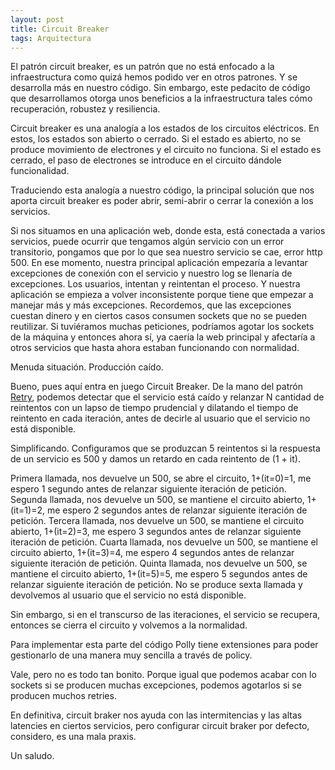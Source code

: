 ```yaml
---
layout: post
title: Circuit Breaker
tags: Arquitectura
---
```


El patrón circuit breaker, es un patrón que no está enfocado a la infraestructura como quizá hemos podido ver en otros patrones. Y se desarrolla más en nuestro código. Sin embargo, este pedacito de código que desarrollamos otorga unos beneficios a la infraestructura tales cómo recuperación, robustez y resiliencia.

Circuit breaker es una analogía a los estados de los circuitos eléctricos. En estos, los estados son abierto o cerrado. Si el estado es abierto, no se produce movimiento de electrones y el circuito no funciona. Si el estado es cerrado, el paso de electrones se introduce en el circuito dándole funcionalidad.

Traduciendo esta analogía a nuestro código, la principal solución que nos aporta circuit breaker es poder abrir, semi-abrir o cerrar la conexión a los servicios.

Si nos situamos en una aplicación web, donde esta, está conectada a varios servicios, puede ocurrir que tengamos algún servicio con un error transitorio, pongamos que por lo que sea nuestro servicio se cae, error http 500. En ese momento, nuestra principal aplicación empezaría a levantar excepciones de conexión con el servicio y nuestro log se llenaría de excepciones. Los usuarios, intentan y reintentan el proceso. Y nuestra aplicación se empieza a volver inconsistente porque tiene que empezar a manejar más y más excepciones. Recordemos, que las excepciones cuestan dinero y en ciertos casos consumen sockets que no se pueden reutilizar. Si tuviéramos muchas peticiones, podríamos agotar los sockets de la máquina y entonces ahora sí, ya caería la web principal y afectaría a otros servicios que hasta ahora estaban funcionando con normalidad.

Menuda situación. Producción caído.

Bueno, pues aquí entra en juego Circuit Breaker. De la mano del patrón [Retry](patron-retry "Patrón Retry"), podemos detectar que el servicio está caído y relanzar N cantidad de reintentos con un lapso de tiempo prudencial y dilatando el tiempo de reintento en cada iteración, antes de decirle al usuario que el servicio no está disponible.

Simplificando. Configuramos que se produzcan 5 reintentos si la respuesta de un servicio es 500 y damos un retardo en cada reintento de (1 + it). 

Primera llamada, nos devuelve un 500, se abre el circuito, 1+(it=0)=1, me espero 1 segundo antes de relanzar siguiente iteración de petición. 
Segunda llamada, nos devuelve un 500, se mantiene el circuito abierto, 1+(it=1)=2, me espero 2 segundos antes de relanzar siguiente iteración de petición. 
Tercera llamada, nos devuelve un 500, se mantiene el circuito abierto, 1+(it=2)=3, me espero 3 segundos antes de relanzar siguiente iteración de petición. 
Cuarta llamada, nos devuelve un 500, se mantiene el circuito abierto, 1+(it=3)=4, me espero 4 segundos antes de relanzar siguiente iteración de petición. 
Quinta llamada, nos devuelve un 500, se mantiene el circuito abierto, 1+(it=5)=5, me espero 5 segundos antes de relanzar siguiente iteración de petición. 
No se produce sexta llamada y devolvemos al usuario que el servicio no está disponible.

Sin embargo, si en el transcurso de las iteraciones, el servicio se recupera, entonces se cierra el circuito y volvemos a la normalidad.

Para implementar esta parte del código Polly tiene extensiones para poder gestionarlo de una manera muy sencilla a través de policy.

Vale, pero no es todo tan bonito. Porque igual que podemos acabar con lo sockets si se producen muchas excepciones, podemos agotarlos si se producen muchos retries.

En definitiva, circuit braker nos ayuda con las intermitencias y las altas latencies en ciertos servicios, pero configurar circuit braker por defecto, considero, es una mala praxis.

Un saludo.

